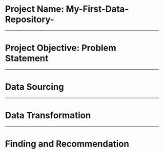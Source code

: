 # Project Name: My-First-Data-Repository-

------
# Project Objective: Problem Statement



-----
# Data Sourcing



-----
# Data Transformation



------
# Finding and Recommendation
